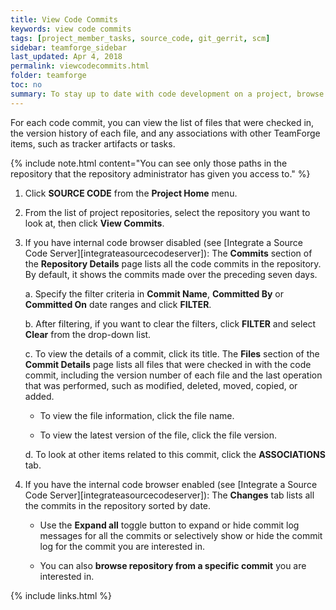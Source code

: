 ```yaml
---
title: View Code Commits
keywords: view code commits
tags: [project_member_tasks, source_code, git_gerrit, scm]
sidebar: teamforge_sidebar
last_updated: Apr 4, 2018
permalink: viewcodecommits.html
folder: teamforge
toc: no
summary: To stay up to date with code development on a project, browse the code commits made to each repository integrated into your TeamForge site.
---
```


For each code commit, you can view the list of files that were checked in, the version history of each file, and any associations with other TeamForge items, such as tracker artifacts or tasks.

 {% include note.html content="You can see only those paths in the repository that the repository administrator has given you access to." %}

1. Click **SOURCE CODE** from the **Project Home** menu.

2. From the list of project repositories, select the repository you want to look at, then click **View Commits**.

3. If you have internal code browser disabled (see [Integrate a Source Code Server][integrateasourcecodeserver]): The **Commits** section of the **Repository Details** page lists all the code commits in the repository. By default, it shows the commits made over the preceding seven days.

   a. Specify the filter criteria in **Commit Name**, **Committed By** or **Committed On** date ranges and click **FILTER**.

   b. After filtering, if you want to clear the filters, click **FILTER** and select **Clear** from the drop-down list.

   c. To view the details of a commit, click its title. The **Files** section of the **Commit Details** page lists all files that were checked in with the code commit, including the version number of each file and the last operation that was performed, such as modified, deleted, moved, copied, or added.

      * To view the file information, click the file name.

      * To view the latest version of the file, click the file version.

   d. To look at other items related to this commit, click the **ASSOCIATIONS** tab.


4. If you have the internal code browser enabled (see [Integrate a Source Code Server][integrateasourcecodeserver]): The **Changes** tab lists all the commits in the repository sorted by date.

   * Use the **Expand all** toggle button to expand or hide commit log messages for all the commits or selectively show or hide the commit log for the commit you are interested in.

   * You can also **browse repository from a specific commit** you are interested in.



{% include links.html %}